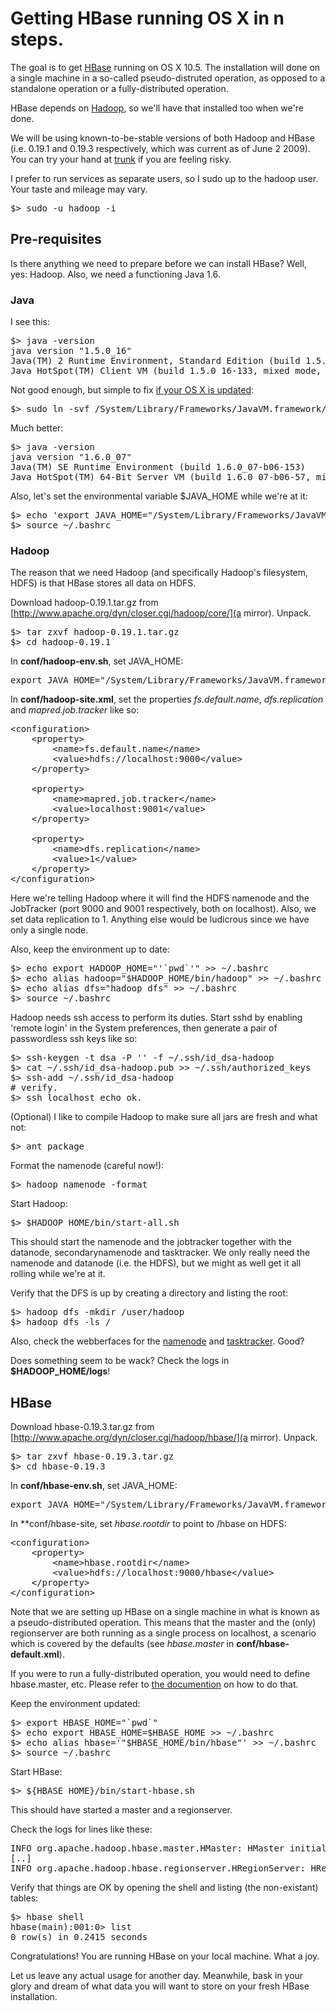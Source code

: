 Getting HBase running OS X in n steps.
======================================

The goal is to get [HBase](http://hadoop.apache.org/hbase/) running on OS X
10.5. The installation will done on a single machine in a so-called
pseudo-distruted operation, as opposed to a standalone operation or a
fully-distributed operation.

HBase depends on
[Hadoop](http://hadoop.apache.org/), so we'll have that installed too when we're
done.

We will be using known-to-be-stable versions of both Hadoop and HBase (i.e.
0.19.1 and 0.19.3 respectively, which was current as of June 2 2009). You can
try your hand at [trunk](http://github.com/apache/hadoop/tree/trunk) if you are
feeling risky.

I prefer to run services as separate users, so I sudo up to the hadoop user.
Your taste and mileage may vary.

<pre>
$> sudo -u hadoop -i
</pre>

Pre-requisites
--------------

Is there anything we need to prepare before we can install HBase? Well, yes:
Hadoop. Also, we need a functioning Java 1.6.

### Java

I see this:

<pre>
$> java -version
java version "1.5.0_16"
Java(TM) 2 Runtime Environment, Standard Edition (build 1.5.0_16-b06-284)
Java HotSpot(TM) Client VM (build 1.5.0_16-133, mixed mode, sharing)
</pre>

Not good enough, but simple to fix [if your OS X is
updated](http://support.apple.com/downloads/Java_for_Mac_OS_X_10_5_Update_2):

<pre>
$> sudo ln -svf /System/Library/Frameworks/JavaVM.framework/Versions/1.6/Commands/java{,c} /usr/bin
</pre>

Much better:
<pre>
$> java -version
java version "1.6.0_07"
Java(TM) SE Runtime Environment (build 1.6.0_07-b06-153)
Java HotSpot(TM) 64-Bit Server VM (build 1.6.0_07-b06-57, mixed mode)
</pre>

Also, let's set the environmental variable $JAVA_HOME while we're at it:
<pre>
$> echo 'export JAVA_HOME="/System/Library/Frameworks/JavaVM.framework/Versions/1.6.0/Home"' >> ~/.bashrc
$> source ~/.bashrc
</pre>


### Hadoop

The reason that we need Hadoop (and specifically Hadoop's filesystem, HDFS) is
that HBase stores all data on HDFS.


Download hadoop-0.19.1.tar.gz from
[http://www.apache.org/dyn/closer.cgi/hadoop/core/](a mirror). Unpack.

<pre>
$> tar zxvf hadoop-0.19.1.tar.gz
$> cd hadoop-0.19.1
</pre>

In **conf/hadoop-env.sh**, set JAVA_HOME:
<pre>
export JAVA_HOME="/System/Library/Frameworks/JavaVM.framework/Versions/1.6.0/Home"
</pre>

In **conf/hadoop-site.xml**, set the properties *fs.default.name*, *dfs.replication*
and *mapred.job.tracker* like so:
<pre>
&lt;configuration&gt;
	&lt;property&gt;
		&lt;name&gt;fs.default.name&lt;/name&gt;
		&lt;value&gt;hdfs://localhost:9000&lt;/value&gt;
	&lt;/property&gt;

	&lt;property&gt;
		&lt;name&gt;mapred.job.tracker&lt;/name&gt;
		&lt;value&gt;localhost:9001&lt;/value&gt;
	&lt;/property&gt;

	&lt;property&gt;
		&lt;name&gt;dfs.replication&lt;/name&gt;
		&lt;value&gt;1&lt;/value&gt;
	&lt;/property&gt;
&lt;/configuration&gt;
</pre>

Here we're telling Hadoop where it will find the HDFS namenode and the
JobTracker (port 9000 and 9001 respectively, both on localhost). Also, we set
data replication to 1. Anything else would be ludicrous since we have only a
single node.

Also, keep the environment up to date:
<pre>
$> echo export HADOOP_HOME="'`pwd`'" >> ~/.bashrc
$> echo alias hadoop="$HADOOP_HOME/bin/hadoop" >> ~/.bashrc
$> echo alias dfs="hadoop dfs" >> ~/.bashrc
$> source ~/.bashrc
</pre>

Hadoop needs ssh access to perform its duties. Start sshd by enabling 'remote
login' in the System preferences, then generate a pair of passwordless ssh keys
like so:
<pre>
$> ssh-keygen -t dsa -P '' -f ~/.ssh/id_dsa-hadoop
$> cat ~/.ssh/id_dsa-hadoop.pub >> ~/.ssh/authorized_keys
$> ssh-add ~/.ssh/id_dsa-hadoop
# verify.
$> ssh localhost echo ok.
</pre>

(Optional) I like to compile Hadoop to make sure all jars are fresh and what not:
<pre>
$> ant package
</pre>

Format the namenode (careful now!):
<pre>
$> hadoop namenode -format
</pre>

Start Hadoop:
<pre>
$> $HADOOP_HOME/bin/start-all.sh 
</pre>

This should start the namenode and the jobtracker together with the datanode,
secondarynamenode and tasktracker. We only really need the namenode and datanode
(i.e. the HDFS), but we might as well get it all rolling while we're at it.

Verify that the DFS is up by creating a directory and listing the root:
<pre>
$> hadoop dfs -mkdir /user/hadoop
$> hadoop dfs -ls /
</pre>

Also, check the webberfaces for the [namenode](http://localhost:50070/) and
[tasktracker](http://localhost:50030/). Good?

Does something seem to be wack? Check the logs in **$HADOOP_HOME/logs**!


HBase
-----


Download hbase-0.19.3.tar.gz from
[http://www.apache.org/dyn/closer.cgi/hadoop/hbase/](a mirror). Unpack.

<pre>
$> tar zxvf hbase-0.19.3.tar.gz
$> cd hbase-0.19.3
</pre>

In **conf/hbase-env.sh**, set JAVA_HOME:
<pre>
export JAVA_HOME="/System/Library/Frameworks/JavaVM.framework/Versions/1.6.0/Home"
</pre>

In **conf/hbase-site, set *hbase.rootdir* to point to /hbase on HDFS:
<pre>
&lt;configuration&gt;
	&lt;property&gt;
		&lt;name&gt;hbase.rootdir&lt;/name&gt;
		&lt;value&gt;hdfs://localhost:9000/hbase&lt;/value&gt;
	&lt;/property&gt;
&lt;/configuration&gt;
</pre>

Note that we are setting up HBase on a single machine in what is known as a
pseudo-distributed operation. This means that the master and the (only)
regionserver are both running as a single process on localhost, a scenario which
is covered by the defaults (see *hbase.master* in **conf/hbase-default.xml**).

If you were to run a fully-distributed operation, you would need to define
hbase.master, etc. Please refer to [the
documention](http://hadoop.apache.org/hbase/docs/current/api/overview-summary.html#overview_description)
on how to do that.


Keep the environment updated:
<pre>
$> export HBASE_HOME="`pwd`"
$> echo export HBASE_HOME=$HBASE_HOME >> ~/.bashrc
$> echo alias hbase='"$HBASE_HOME/bin/hbase"' >> ~/.bashrc
$> source ~/.bashrc
</pre>

Start HBase:
<pre>
$> ${HBASE_HOME}/bin/start-hbase.sh
</pre>

This should have started a master and a regionserver.

Check the logs for lines like these:
<pre>
INFO org.apache.hadoop.hbase.master.HMaster: HMaster initialized on 127.0.0.1:60000
[..]
INFO org.apache.hadoop.hbase.regionserver.HRegionServer: HRegionServer started at: 127.0.0.1:52765
</pre>

Verify that things are OK by opening the shell and listing (the non-existant)
tables:

<pre>
$> hbase shell
hbase(main):001:0> list
0 row(s) in 0.2415 seconds
</pre>

Congratulations! You are running HBase on your local machine. What a joy.

Let us leave any actual usage for another day. Meanwhile, bask in your glory and
dream of what data you will want to store on your fresh HBase installation.
